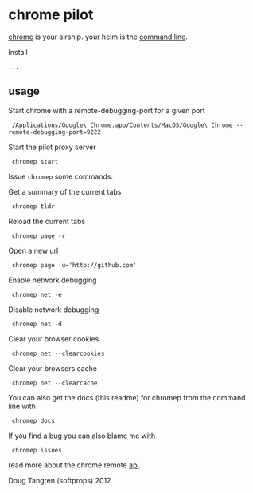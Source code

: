 # chrome pilot

[chrome][chrome] is your airship. your helm is the [command line][conscript].

Install 

    ... 

## usage

Start chrome with a remote-debugging-port for a given port

     /Applications/Google\ Chrome.app/Contents/MacOS/Google\ Chrome --remote-debugging-port=9222
     
Start the pilot proxy server

     chromep start
     
Issue `chromep` some commands:

Get a summary of the current tabs

     chromep tldr

Reload the current tabs

     chromep page -r
     
Open a new url

     chromep page -u='http://github.com'
     
Enable network debugging

     chromep net -e

Disable network debugging

     chromep net -d
     
Clear your browser cookies

     chromep net --clearcookies
     
Clear your browsers cache

     chromep net --clearcache
     
You can also get the docs (this readme) for chromep from the command line with

     chromep docs
     
If you find a bug you can also blame me with

     chromep issues
     
read more about the chrome remote [api][api].
     
Doug Tangren (softprops) 2012

[chrome]: https://www.google.com/intl/en/chrome/browser/
[conscript]: https://github.com/n8han/conscript
[api]:  https://developers.google.com/chrome-developer-tools/docs/protocol/1.0/index
